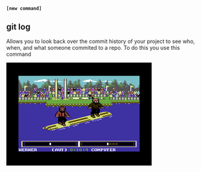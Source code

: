 #### `[new command]`
##  git log

Allows you to look back over the commit history of your project to see who, when, and what someone commited to a repo. To do this you use this command

![](images/logrolling.gif)